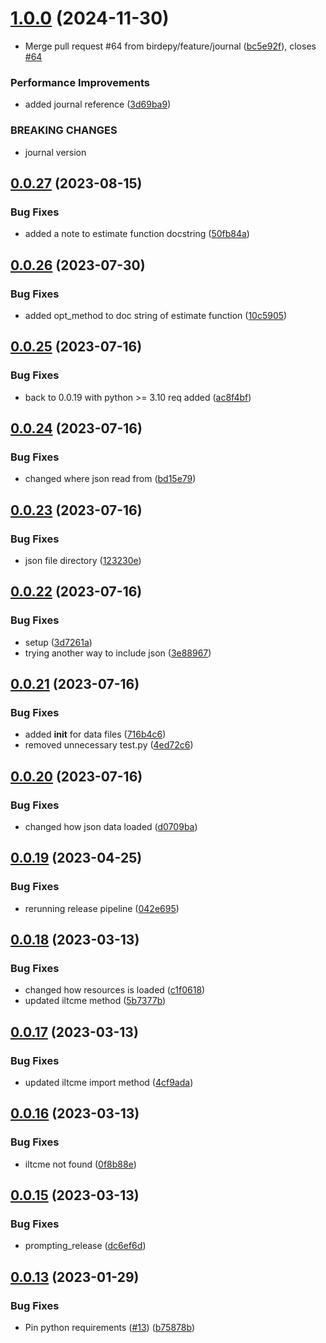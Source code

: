 # [1.0.0](https://github.com/birdepy/birdepy_project/compare/v0.0.27...v1.0.0) (2024-11-30)


* Merge pull request #64 from birdepy/feature/journal ([bc5e92f](https://github.com/birdepy/birdepy_project/commit/bc5e92f2cb63bc9f73821dbbbf9539d15cf0c7e7)), closes [#64](https://github.com/birdepy/birdepy_project/issues/64)


### Performance Improvements

* added journal reference ([3d69ba9](https://github.com/birdepy/birdepy_project/commit/3d69ba9ab4e6c408a551a0094a461f606cece435))


### BREAKING CHANGES

* journal version

## [0.0.27](https://github.com/birdepy/birdepy_project/compare/v0.0.26...v0.0.27) (2023-08-15)


### Bug Fixes

* added a note to estimate function docstring ([50fb84a](https://github.com/birdepy/birdepy_project/commit/50fb84a556590f322a74d6890336c79f29c012e8))

## [0.0.26](https://github.com/birdepy/birdepy_project/compare/v0.0.25...v0.0.26) (2023-07-30)


### Bug Fixes

* added opt_method to doc string of estimate function ([10c5905](https://github.com/birdepy/birdepy_project/commit/10c5905c7eb38e125390252de2b57a4058a22d9b))

## [0.0.25](https://github.com/birdepy/birdepy_project/compare/v0.0.24...v0.0.25) (2023-07-16)


### Bug Fixes

* back to 0.0.19 with python >= 3.10 req added ([ac8f4bf](https://github.com/birdepy/birdepy_project/commit/ac8f4bfaafb8f99b745262e13cb08394633aa312))

## [0.0.24](https://github.com/birdepy/birdepy_project/compare/v0.0.23...v0.0.24) (2023-07-16)


### Bug Fixes

* changed where json read from ([bd15e79](https://github.com/birdepy/birdepy_project/commit/bd15e79d09d1f27e026eef94f18a8d588e078ace))

## [0.0.23](https://github.com/birdepy/birdepy_project/compare/v0.0.22...v0.0.23) (2023-07-16)


### Bug Fixes

* json file directory ([123230e](https://github.com/birdepy/birdepy_project/commit/123230e4c3c2b6772e944dc3504cae20135ffad9))

## [0.0.22](https://github.com/birdepy/birdepy_project/compare/v0.0.21...v0.0.22) (2023-07-16)


### Bug Fixes

* setup ([3d7261a](https://github.com/birdepy/birdepy_project/commit/3d7261a4563e86b951cfec19a6f16cc67b086404))
* trying another way to include json ([3e88967](https://github.com/birdepy/birdepy_project/commit/3e889673efc6b21c2766f4c09feac549b9d55ff2))

## [0.0.21](https://github.com/birdepy/birdepy_project/compare/v0.0.20...v0.0.21) (2023-07-16)


### Bug Fixes

* added __init__ for data files ([716b4c6](https://github.com/birdepy/birdepy_project/commit/716b4c61837fe6d8075073ff002713db0877755f))
* removed unnecessary test.py ([4ed72c6](https://github.com/birdepy/birdepy_project/commit/4ed72c6fce7d4807cde2080144d829f3abf71455))

## [0.0.20](https://github.com/birdepy/birdepy_project/compare/v0.0.19...v0.0.20) (2023-07-16)


### Bug Fixes

* changed how json data loaded ([d0709ba](https://github.com/birdepy/birdepy_project/commit/d0709ba20b9f00a11bf716ef59cce909d88bd6b4))

## [0.0.19](https://github.com/birdepy/birdepy_project/compare/v0.0.18...v0.0.19) (2023-04-25)


### Bug Fixes

* rerunning release pipeline ([042e695](https://github.com/birdepy/birdepy_project/commit/042e69528caaf516e8fadf64e497acc515580f7d))

## [0.0.18](https://github.com/birdepy/birdepy_project/compare/v0.0.17...v0.0.18) (2023-03-13)


### Bug Fixes

* changed how resources is loaded ([c1f0618](https://github.com/birdepy/birdepy_project/commit/c1f0618af972cb6ccf60dee62e485431e9ea5d99))
* updated iltcme method ([5b7377b](https://github.com/birdepy/birdepy_project/commit/5b7377b2350aca662f93c2bd3516e2a68f909097))

## [0.0.17](https://github.com/birdepy/birdepy_project/compare/v0.0.16...v0.0.17) (2023-03-13)


### Bug Fixes

* updated iltcme import method ([4cf9ada](https://github.com/birdepy/birdepy_project/commit/4cf9ada04756f9cbfbf589b715b4ee53f52bdf82))

## [0.0.16](https://github.com/birdepy/birdepy_project/compare/v0.0.15...v0.0.16) (2023-03-13)


### Bug Fixes

* iltcme not found ([0f8b88e](https://github.com/birdepy/birdepy_project/commit/0f8b88e5ea0e7d471087e6005d436c7513114bac))

## [0.0.15](https://github.com/birdepy/birdepy_project/compare/v0.0.14...v0.0.15) (2023-03-13)


### Bug Fixes

* prompting_release ([dc6ef6d](https://github.com/birdepy/birdepy_project/commit/dc6ef6df7aa5ee22646287f9d5faf4ae95ac9b8b))

## [0.0.13](https://github.com/birdepy/birdepy_project/compare/v0.0.12...v0.0.13) (2023-01-29)


### Bug Fixes

* Pin python requirements ([#13](https://github.com/birdepy/birdepy_project/issues/13)) ([b75878b](https://github.com/birdepy/birdepy_project/commit/b75878b254205d97510869608fdecc638692ec9c))

